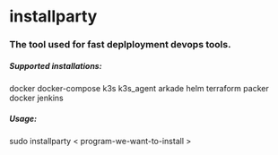 # installparty
### The tool used for fast deplployment devops tools.

##### Supported installations:
docker
docker-compose
k3s
k3s_agent
arkade
helm
terraform
packer
docker
jenkins

##### Usage: 
sudo installparty  < program-we-want-to-install >
